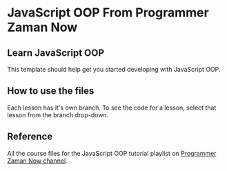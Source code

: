 # JavaScript OOP From Programmer Zaman Now
## Learn JavaScript OOP

This template should help get you started developing with JavaScript OOP.

## How to use the files
Each lesson has it's own branch. To see the code for a lesson, select that lesson from the branch drop-down.

## Reference
All the course files for the JavaScript OOP tutorial playlist on [Programmer Zaman Now channel](https://www.youtube.com/watch?v=SDROba_M42g&t=7s).
